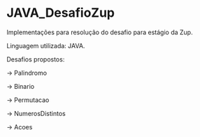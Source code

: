 ﻿# JAVA_DesafioZup
Implementações para resolução do desafio para estágio da Zup.

Linguagem utilizada: JAVA.

Desafios propostos:

-> Palindromo

-> Binario

-> Permutacao

-> NumerosDistintos

-> Acoes
